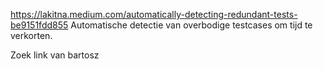 https://lakitna.medium.com/automatically-detecting-redundant-tests-be9151fdd855
Automatische detectie van overbodige testcases om tijd te verkorten.


Zoek link van bartosz
